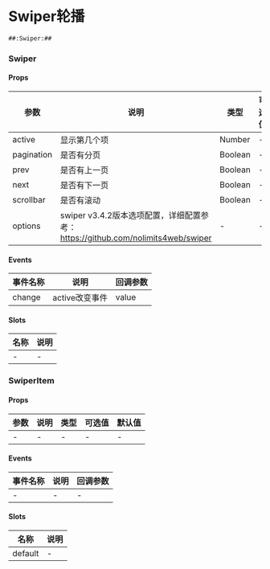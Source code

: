 # Swiper轮播

```
##:Swiper:##
```

### Swiper
#### Props
| 参数      | 说明    | 类型      | 可选值       | 默认值   |
|---------- |-------- |---------- |------------- |--------- |
| active     | 显示第几个项   | Number  |   -       |    0    |
| pagination     | 是否有分页   | Boolean  |   -       |    true    |
| prev     | 是否有上一页   | Boolean  |   -       |    false    |
| next     | 是否有下一页   | Boolean  |   -       |    false    |
| scrollbar     | 是否有滚动   | Boolean  |   -       |    false    |
| options     | swiper v3.4.2版本选项配置，详细配置参考：https://github.com/nolimits4web/swiper   | -  |   -       |    -    |

#### Events
| 事件名称 | 说明 | 回调参数 |
|---------|--------|---------|
| change | active改变事件 | value |

#### Slots
| 名称 | 说明 | 
|---------|--------|
| - | - |

### SwiperItem
#### Props
| 参数      | 说明    | 类型      | 可选值       | 默认值   |
|---------- |-------- |---------- |------------- |--------- |
| -     | -   | -  |   -       |    -    |

#### Events
| 事件名称 | 说明 | 回调参数 |
|---------|--------|---------|
| - | - | - |

#### Slots
| 名称 | 说明 | 
|---------|--------|
| default | - |